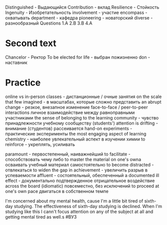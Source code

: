 Distinguished - Выдающийся
Contribution - вклад
Resilience - Стойкость
Ingenuity - Изобретательность
involvement - участие
encompass - охватывать
department  - кафедра 
pioneering - новаторский
diverse - разнообразный
Questions
1.A
2.B
3.B
4.A
# Second text
Chancelor - Ректор 
To be elected for life - выбран пожизненно
don - наставник


# Practice

online vs in-person classes - дистанционные / очные занятия
on the scale that few imagined - в масштабах, которые сложно представить
an abrupt change - резкое, внезапное изменение
face-to-face / peer-to-peer interactions личное взаимодействие между равноправными участниками 
the sense of belonging to the learning community - чувство принадлежности учебному сообществу
(students') attention is drifting - внимание (студентов) рассеивается
hand-on experiments - практические эксперименты 
the most engaging aspect of learning chemistry - наиболее увлекательный аспект в изучении химии 
to reinforce - укреплять, усиливать

paramount - первостепенный, наиважнейший 
to facilitate - способствовать чему либо
to master the material on one's owna осваивать учебный материал самостоятельно
to become distracted - отвлекаться
to widen the gap in achievement - увеличить разрыв в успеваемости
affluent - состоятельный, обеспеченный
a documented ill effect - документально подтвержденное отрицательное воздействие across the board (idiomatic) повсеместно, без исключений
to proceed at one's own pace двигаться в собственном темпе

I'm concerned about my mental health, cause I'm a little bit tired of sixth-day studying. The effectiveness of sixth-day studying is declined. When I'm studying like this I cann't focus attention on any of the subject at all and getting mental tired as well.s
#ВУЗ
